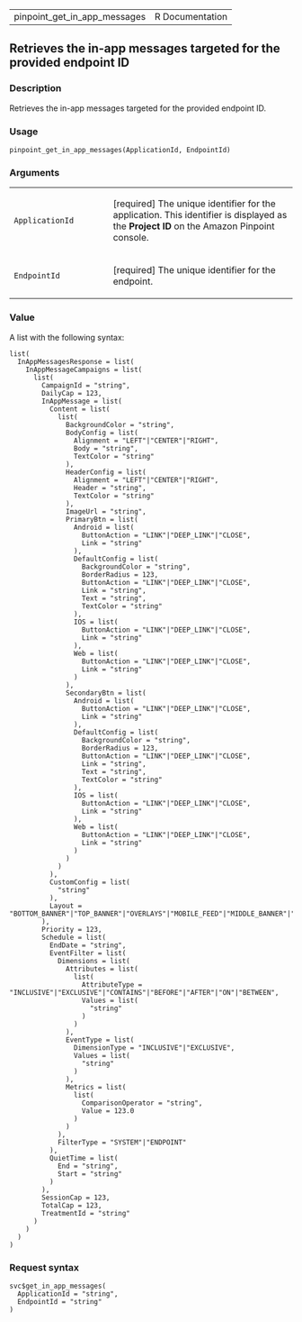 <table style="width: 100%;">
<tbody>
<tr class="odd">
<td>pinpoint_get_in_app_messages</td>
<td style="text-align: right;">R Documentation</td>
</tr>
</tbody>
</table>

## Retrieves the in-app messages targeted for the provided endpoint ID

### Description

Retrieves the in-app messages targeted for the provided endpoint ID.

### Usage

    pinpoint_get_in_app_messages(ApplicationId, EndpointId)

### Arguments

<table>
<colgroup>
<col style="width: 35%" />
<col style="width: 65%" />
</colgroup>
<tbody>
<tr class="odd">
<td><code
id="pinpoint_get_in_app_messages_:_ApplicationId">ApplicationId</code></td>
<td><p>[required] The unique identifier for the application. This
identifier is displayed as the <strong>Project ID</strong> on the Amazon
Pinpoint console.</p></td>
</tr>
<tr class="even">
<td><code
id="pinpoint_get_in_app_messages_:_EndpointId">EndpointId</code></td>
<td><p>[required] The unique identifier for the endpoint.</p></td>
</tr>
</tbody>
</table>

### Value

A list with the following syntax:

    list(
      InAppMessagesResponse = list(
        InAppMessageCampaigns = list(
          list(
            CampaignId = "string",
            DailyCap = 123,
            InAppMessage = list(
              Content = list(
                list(
                  BackgroundColor = "string",
                  BodyConfig = list(
                    Alignment = "LEFT"|"CENTER"|"RIGHT",
                    Body = "string",
                    TextColor = "string"
                  ),
                  HeaderConfig = list(
                    Alignment = "LEFT"|"CENTER"|"RIGHT",
                    Header = "string",
                    TextColor = "string"
                  ),
                  ImageUrl = "string",
                  PrimaryBtn = list(
                    Android = list(
                      ButtonAction = "LINK"|"DEEP_LINK"|"CLOSE",
                      Link = "string"
                    ),
                    DefaultConfig = list(
                      BackgroundColor = "string",
                      BorderRadius = 123,
                      ButtonAction = "LINK"|"DEEP_LINK"|"CLOSE",
                      Link = "string",
                      Text = "string",
                      TextColor = "string"
                    ),
                    IOS = list(
                      ButtonAction = "LINK"|"DEEP_LINK"|"CLOSE",
                      Link = "string"
                    ),
                    Web = list(
                      ButtonAction = "LINK"|"DEEP_LINK"|"CLOSE",
                      Link = "string"
                    )
                  ),
                  SecondaryBtn = list(
                    Android = list(
                      ButtonAction = "LINK"|"DEEP_LINK"|"CLOSE",
                      Link = "string"
                    ),
                    DefaultConfig = list(
                      BackgroundColor = "string",
                      BorderRadius = 123,
                      ButtonAction = "LINK"|"DEEP_LINK"|"CLOSE",
                      Link = "string",
                      Text = "string",
                      TextColor = "string"
                    ),
                    IOS = list(
                      ButtonAction = "LINK"|"DEEP_LINK"|"CLOSE",
                      Link = "string"
                    ),
                    Web = list(
                      ButtonAction = "LINK"|"DEEP_LINK"|"CLOSE",
                      Link = "string"
                    )
                  )
                )
              ),
              CustomConfig = list(
                "string"
              ),
              Layout = "BOTTOM_BANNER"|"TOP_BANNER"|"OVERLAYS"|"MOBILE_FEED"|"MIDDLE_BANNER"|"CAROUSEL"
            ),
            Priority = 123,
            Schedule = list(
              EndDate = "string",
              EventFilter = list(
                Dimensions = list(
                  Attributes = list(
                    list(
                      AttributeType = "INCLUSIVE"|"EXCLUSIVE"|"CONTAINS"|"BEFORE"|"AFTER"|"ON"|"BETWEEN",
                      Values = list(
                        "string"
                      )
                    )
                  ),
                  EventType = list(
                    DimensionType = "INCLUSIVE"|"EXCLUSIVE",
                    Values = list(
                      "string"
                    )
                  ),
                  Metrics = list(
                    list(
                      ComparisonOperator = "string",
                      Value = 123.0
                    )
                  )
                ),
                FilterType = "SYSTEM"|"ENDPOINT"
              ),
              QuietTime = list(
                End = "string",
                Start = "string"
              )
            ),
            SessionCap = 123,
            TotalCap = 123,
            TreatmentId = "string"
          )
        )
      )
    )

### Request syntax

    svc$get_in_app_messages(
      ApplicationId = "string",
      EndpointId = "string"
    )
